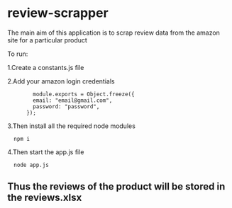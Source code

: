 # review-scrapper
The main aim of this application is to scrap review data from the amazon site for a particular product

To run:

1.Create a constants.js file

2.Add your amazon login credentials

            module.exports = Object.freeze({
            email: "email@gmail.com",
            password: "password",
          });
          
3.Then install all the required node modules

      npm i 
      
4.Then start the app.js file

      node app.js

## Thus the reviews of the product will be stored in the reviews.xlsx
